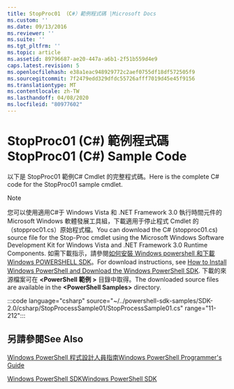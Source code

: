 ```yaml
---
title: StopProc01 （C#）範例程式碼 |Microsoft Docs
ms.custom: ''
ms.date: 09/13/2016
ms.reviewer: ''
ms.suite: ''
ms.tgt_pltfrm: ''
ms.topic: article
ms.assetid: 89796687-ae20-447a-a6b1-2f51b559d4e9
caps.latest.revision: 5
ms.openlocfilehash: e38a1eac948929772c2aef0755df18df572505f9
ms.sourcegitcommit: 7f2479edd329dfdc55726afff7019d45e45f9156
ms.translationtype: MT
ms.contentlocale: zh-TW
ms.lasthandoff: 04/08/2020
ms.locfileid: "80977602"
---
```

# <a name="stopproc01-c-sample-code"></a><span data-ttu-id="74b9a-102">StopProc01 (C#) 範例程式碼</span><span class="sxs-lookup"><span data-stu-id="74b9a-102">StopProc01 (C#) Sample Code</span></span>

<span data-ttu-id="74b9a-103">以下是 StopProc01 範例C# Cmdlet 的完整程式碼。</span><span class="sxs-lookup"><span data-stu-id="74b9a-103">Here is the complete C# code for the StopProc01 sample cmdlet.</span></span>

> [!NOTE]
> <span data-ttu-id="74b9a-104">您可以使用適用C#于 Windows Vista 和 .NET Framework 3.0 執行時間元件的 Microsoft Windows 軟體發展工具組，下載適用于停止程式 Cmdlet 的（stopproc01.cs）原始程式檔。</span><span class="sxs-lookup"><span data-stu-id="74b9a-104">You can download the C# (stopproc01.cs) source file for the Stop-Proc cmdlet using the Microsoft Windows Software Development Kit for Windows Vista and .NET Framework 3.0 Runtime Components.</span></span> <span data-ttu-id="74b9a-105">如需下載指示，請參閱[如何安裝 Windows powershell 和下載 Windows POWERSHELL SDK](/powershell/scripting/developer/installing-the-windows-powershell-sdk)。</span><span class="sxs-lookup"><span data-stu-id="74b9a-105">For download instructions, see [How to Install Windows PowerShell and Download the Windows PowerShell SDK](/powershell/scripting/developer/installing-the-windows-powershell-sdk).</span></span>
> <span data-ttu-id="74b9a-106">下載的來源檔案可在 **\<PowerShell 範例 >** 目錄中取得。</span><span class="sxs-lookup"><span data-stu-id="74b9a-106">The downloaded source files are available in the **\<PowerShell Samples>** directory.</span></span>

:::code language="csharp" source="~/../powershell-sdk-samples/SDK-2.0/csharp/StopProcessSample01/StopProcessSample01.cs" range="11-212":::

## <a name="see-also"></a><span data-ttu-id="74b9a-107">另請參閱</span><span class="sxs-lookup"><span data-stu-id="74b9a-107">See Also</span></span>

[<span data-ttu-id="74b9a-108">Windows PowerShell 程式設計人員指南</span><span class="sxs-lookup"><span data-stu-id="74b9a-108">Windows PowerShell Programmer's Guide</span></span>](./windows-powershell-programmer-s-guide.md)

[<span data-ttu-id="74b9a-109">Windows PowerShell SDK</span><span class="sxs-lookup"><span data-stu-id="74b9a-109">Windows PowerShell SDK</span></span>](../windows-powershell-reference.md)
